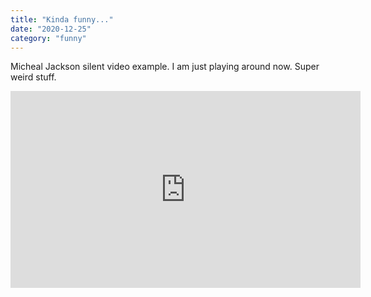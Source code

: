 ```yaml
---
title: "Kinda funny..."
date: "2020-12-25"
category: "funny"
---
```


Micheal Jackson silent video example. I am just playing around now. Super weird stuff.

<div class="container">
<iframe width="560" height="315" src="https://www.youtube.com/embed/sBJQkTZSnXc" frameborder="0" allow="accelerometer; autoplay; encrypted-media; gyroscope; picture-in-picture" allowfullscreen class="video"></iframe>
</div>

